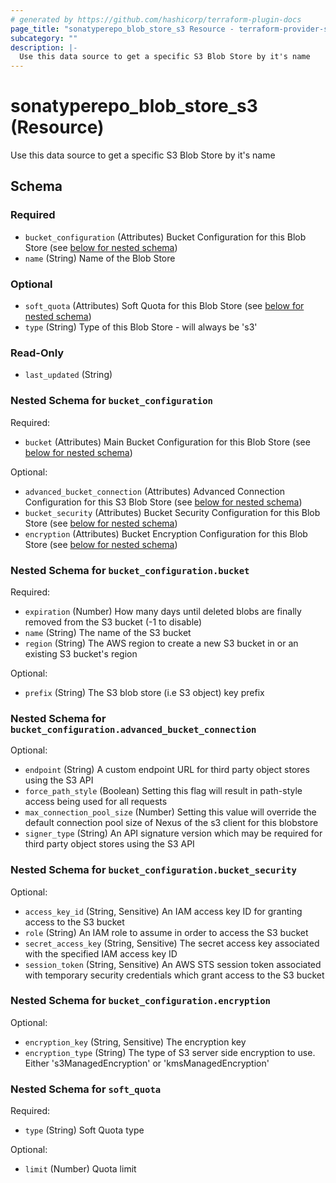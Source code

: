 ```yaml
---
# generated by https://github.com/hashicorp/terraform-plugin-docs
page_title: "sonatyperepo_blob_store_s3 Resource - terraform-provider-sonatyperepo"
subcategory: ""
description: |-
  Use this data source to get a specific S3 Blob Store by it's name
---
```


# sonatyperepo_blob_store_s3 (Resource)

Use this data source to get a specific S3 Blob Store by it's name



<!-- schema generated by tfplugindocs -->
## Schema

### Required

- `bucket_configuration` (Attributes) Bucket Configuration for this Blob Store (see [below for nested schema](#nestedatt--bucket_configuration))
- `name` (String) Name of the Blob Store

### Optional

- `soft_quota` (Attributes) Soft Quota for this Blob Store (see [below for nested schema](#nestedatt--soft_quota))
- `type` (String) Type of this Blob Store - will always be 's3'

### Read-Only

- `last_updated` (String)

<a id="nestedatt--bucket_configuration"></a>
### Nested Schema for `bucket_configuration`

Required:

- `bucket` (Attributes) Main Bucket Configuration for this Blob Store (see [below for nested schema](#nestedatt--bucket_configuration--bucket))

Optional:

- `advanced_bucket_connection` (Attributes) Advanced Connection Configuration for this S3 Blob Store (see [below for nested schema](#nestedatt--bucket_configuration--advanced_bucket_connection))
- `bucket_security` (Attributes) Bucket Security Configuration for this Blob Store (see [below for nested schema](#nestedatt--bucket_configuration--bucket_security))
- `encryption` (Attributes) Bucket Encryption Configuration for this Blob Store (see [below for nested schema](#nestedatt--bucket_configuration--encryption))

<a id="nestedatt--bucket_configuration--bucket"></a>
### Nested Schema for `bucket_configuration.bucket`

Required:

- `expiration` (Number) How many days until deleted blobs are finally removed from the S3 bucket (-1 to disable)
- `name` (String) The name of the S3 bucket
- `region` (String) The AWS region to create a new S3 bucket in or an existing S3 bucket's region

Optional:

- `prefix` (String) The S3 blob store (i.e S3 object) key prefix


<a id="nestedatt--bucket_configuration--advanced_bucket_connection"></a>
### Nested Schema for `bucket_configuration.advanced_bucket_connection`

Optional:

- `endpoint` (String) A custom endpoint URL for third party object stores using the S3 API
- `force_path_style` (Boolean) Setting this flag will result in path-style access being used for all requests
- `max_connection_pool_size` (Number) Setting this value will override the default connection pool size of Nexus of the s3 client for this blobstore
- `signer_type` (String) An API signature version which may be required for third party object stores using the S3 API


<a id="nestedatt--bucket_configuration--bucket_security"></a>
### Nested Schema for `bucket_configuration.bucket_security`

Optional:

- `access_key_id` (String, Sensitive) An IAM access key ID for granting access to the S3 bucket
- `role` (String) An IAM role to assume in order to access the S3 bucket
- `secret_access_key` (String, Sensitive) The secret access key associated with the specified IAM access key ID
- `session_token` (String, Sensitive) An AWS STS session token associated with temporary security credentials which grant access to the S3 bucket


<a id="nestedatt--bucket_configuration--encryption"></a>
### Nested Schema for `bucket_configuration.encryption`

Optional:

- `encryption_key` (String, Sensitive) The encryption key
- `encryption_type` (String) The type of S3 server side encryption to use. Either 's3ManagedEncryption' or 'kmsManagedEncryption'



<a id="nestedatt--soft_quota"></a>
### Nested Schema for `soft_quota`

Required:

- `type` (String) Soft Quota type

Optional:

- `limit` (Number) Quota limit
